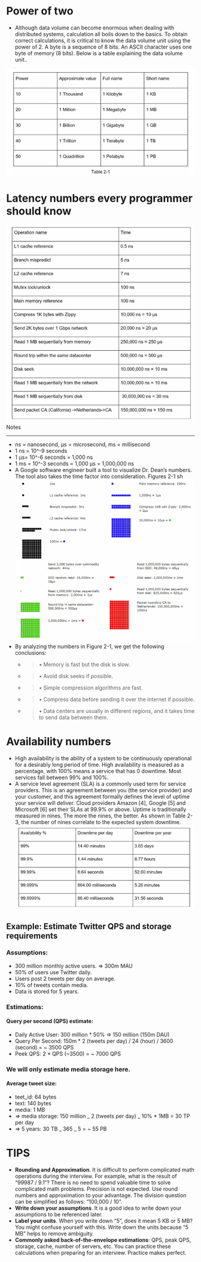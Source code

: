 # Power of two

- Although data volume can become enormous when dealing with distributed systems,
  calculation all boils down to the basics. To obtain correct calculations, it is critical to know the data volume unit using the power of 2. A byte is a sequence of 8 bits. An ASCII character uses one byte of memory (8 bits). Below is a table explaining the data volume unit..

![](./images/image.png)

# Latency numbers every programmer should know

![](./images/2025-01-19_08-59.png)
Notes

---

- ns = nanosecond, µs = microsecond, ms = millisecond
- 1 ns = 10^-9 seconds
- 1 µs= 10^-6 seconds = 1,000 ns
- 1 ms = 10^-3 seconds = 1,000 µs = 1,000,000 ns
- A Google software engineer built a tool to visualize Dr. Dean’s numbers. The tool also takes the time factor into consideration. Figures 2-1 sh
  ![](./images/2025-01-19_09-01.png)
- By analyzing the numbers in Figure 2-1, we get the following conclusions:
  - > • Memory is fast but the disk is slow.
  - > • Avoid disk seeks if possible.
  - > • Simple compression algorithms are fast.
  - > • Compress data before sending it over the internet if possible.
  - > • Data centers are usually in different regions, and it takes time to send data between them.

# Availability numbers

- High availability is the ability of a system to be continuously operational for a desirably long period of time. High availability is measured as a percentage, with 100% means a service that has 0 downtime. Most services fall between 99% and 100%.
- A service level agreement (SLA) is a commonly used term for service providers. This is an agreement between you (the service provider) and your customer, and this agreement formally defines the level of uptime your service will deliver. Cloud providers Amazon [4], Google [5] and Microsoft [6] set their SLAs at 99.9% or above. Uptime is traditionally measured in nines. The more the nines, the better. As shown in Table 2-3, the number of nines correlate to the expected system downtime.
  ![](./images/2025-01-19_09-05.png)

## Example: Estimate Twitter QPS and storage requirements

### Assumptions:

- 300 million monthly active users. => 300m MAU
- 50% of users use Twitter daily.
- Users post 2 tweets per day on average.
- 10% of tweets contain media.
- Data is stored for 5 years.

### Estimations:

#### Query per second (QPS) estimate:

- Daily Active User: 300 million \* 50% => 150 million (150m DAU)
- Query Per Second: 150m \* 2 (tweets per day) / 24 (hour) / 3600 (second) = ~ 3500 QPS
- Peek QPS: 2 \* QPS (~3500) = ~ 7000 QPS

### We will only estimate media storage here.

#### Average tweet size:

- teet_id: 64 bytes
- text: 140 bytes
- media: 1 MB
- => media storage: 150 million _ 2 (tweets per day) _ 10% \* 1MB = 30 TP per day
- => 5 years: 30 TB _ 365 _ 5 = ~ 55 PB

# TIPS

- **Rounding and Approximation**. It is difficult to perform complicated math operations during the interview. For example, what is the result of “99987 / 9.1”? There is no need to spend valuable time to solve complicated math problems. Precision is not expected. Use round numbers and approximation to your advantage. The division question can be simplified as follows: “100,000 / 10”.
- **Write down your assumptions**. It is a good idea to write down your assumptions to be referenced later.
- **Label your units**. When you write down “5”, does it mean 5 KB or 5 MB? You might
  confuse yourself with this. Write down the units because “5 MB” helps to remove
  ambiguity.
- **Commonly asked back-of-the-envelope estimations**: QPS, peak QPS, storage, cache,
  number of servers, etc. You can practice these calculations when preparing for an
  interview. Practice makes perfect.
